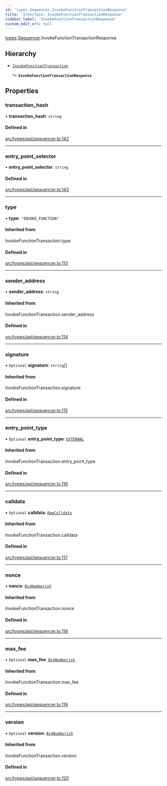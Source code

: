 ```yaml
---
id: 'types.Sequencer.InvokeFunctionTransactionResponse'
title: 'Interface: InvokeFunctionTransactionResponse'
sidebar_label: 'InvokeFunctionTransactionResponse'
custom_edit_url: null
---
```


[types](../namespaces/types.md).[Sequencer](../namespaces/types.Sequencer.md).InvokeFunctionTransactionResponse

## Hierarchy

- [`InvokeFunctionTransaction`](../namespaces/types.Sequencer.md#invokefunctiontransaction)

  ↳ **`InvokeFunctionTransactionResponse`**

## Properties

### transaction_hash

• **transaction_hash**: `string`

#### Defined in

[src/types/api/sequencer.ts:142](https://github.com/0xs34n/starknet.js/blob/develop/src/types/api/sequencer.ts#L142)

---

### entry_point_selector

• **entry_point_selector**: `string`

#### Defined in

[src/types/api/sequencer.ts:143](https://github.com/0xs34n/starknet.js/blob/develop/src/types/api/sequencer.ts#L143)

---

### type

• **type**: `"INVOKE_FUNCTION"`

#### Inherited from

InvokeFunctionTransaction.type

#### Defined in

[src/types/api/sequencer.ts:113](https://github.com/0xs34n/starknet.js/blob/develop/src/types/api/sequencer.ts#L113)

---

### sender_address

• **sender_address**: `string`

#### Inherited from

InvokeFunctionTransaction.sender_address

#### Defined in

[src/types/api/sequencer.ts:114](https://github.com/0xs34n/starknet.js/blob/develop/src/types/api/sequencer.ts#L114)

---

### signature

• `Optional` **signature**: `string`[]

#### Inherited from

InvokeFunctionTransaction.signature

#### Defined in

[src/types/api/sequencer.ts:115](https://github.com/0xs34n/starknet.js/blob/develop/src/types/api/sequencer.ts#L115)

---

### entry_point_type

• `Optional` **entry_point_type**: [`EXTERNAL`](../enums/types.EntryPointType.md#external)

#### Inherited from

InvokeFunctionTransaction.entry_point_type

#### Defined in

[src/types/api/sequencer.ts:116](https://github.com/0xs34n/starknet.js/blob/develop/src/types/api/sequencer.ts#L116)

---

### calldata

• `Optional` **calldata**: [`RawCalldata`](../namespaces/types.md#rawcalldata)

#### Inherited from

InvokeFunctionTransaction.calldata

#### Defined in

[src/types/api/sequencer.ts:117](https://github.com/0xs34n/starknet.js/blob/develop/src/types/api/sequencer.ts#L117)

---

### nonce

• **nonce**: [`BigNumberish`](../namespaces/types.md#bignumberish)

#### Inherited from

InvokeFunctionTransaction.nonce

#### Defined in

[src/types/api/sequencer.ts:118](https://github.com/0xs34n/starknet.js/blob/develop/src/types/api/sequencer.ts#L118)

---

### max_fee

• `Optional` **max_fee**: [`BigNumberish`](../namespaces/types.md#bignumberish)

#### Inherited from

InvokeFunctionTransaction.max_fee

#### Defined in

[src/types/api/sequencer.ts:119](https://github.com/0xs34n/starknet.js/blob/develop/src/types/api/sequencer.ts#L119)

---

### version

• `Optional` **version**: [`BigNumberish`](../namespaces/types.md#bignumberish)

#### Inherited from

InvokeFunctionTransaction.version

#### Defined in

[src/types/api/sequencer.ts:120](https://github.com/0xs34n/starknet.js/blob/develop/src/types/api/sequencer.ts#L120)
